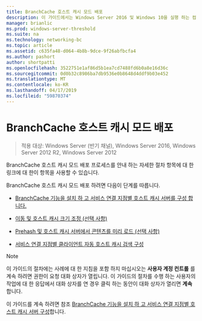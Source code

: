 ```yaml
---
title: BranchCache 호스트 캐시 모드 배포
description: 이 가이드에서는 Windows Server 2016 및 Windows 10을 실행 하는 컴퓨터에서 호스트 캐시 모드로 BranchCache를 배포 하는 방법 지침을 제공
manager: brianlic
ms.prod: windows-server-threshold
ms.suite: na
ms.technology: networking-bc
ms.topic: article
ms.assetid: c635fa48-d064-4b8b-9dce-9f26abfbcfa4
ms.author: pashort
author: shortpatti
ms.openlocfilehash: 3522751e1af86d5b1ea7cd7488fd6b0a8e16d36c
ms.sourcegitcommit: 0d0b32c8986ba7db9536e0b8648d4ddf9b03e452
ms.translationtype: MT
ms.contentlocale: ko-KR
ms.lasthandoff: 04/17/2019
ms.locfileid: "59870374"
---
```

# <a name="branchcache-hosted-cache-mode-deployment"></a>BranchCache 호스트 캐시 모드 배포

>적용 대상: Windows Server (반기 채널), Windows Server 2016, Windows Server 2012 R2, Windows Server 2012

BranchCache 호스트 캐시 모드 배포 프로세스를 안내 하는 자세한 절차 항목에 대 한 링크에 대 한이 항목을 사용할 수 있습니다.

BranchCache 호스트 캐시 모드 배포 하려면 다음이 단계를 따릅니다.

- [BranchCache 기능을 설치 하 고 서비스 연결 지점별 호스트 캐시 서버를 구성 합니다.](5-Bc-Feature-Scp.md)

- [이동 및 호스트 캐시 크기 조정 &#40;선택 사항&#41;](6-Bc-Move-Resize-Cache.md)

- [Prehash 및 호스트 캐시 서버에서 콘텐츠를 미리 로드 &#40;선택 사항&#41;](7-Bc-Prehash-Preload.md)

- [서비스 연결 지점별 클라이언트 자동 호스트 캐시 검색 구성](10-Bc-Client-By-Scp.md)

>[!NOTE]
>이 가이드의 절차에는 사례에 대 한 지침을 포함 하지 마십시오는 **사용자 계정 컨트롤** 를 계속 하려면 권한이 요청 대화 상자가 열립니다. 이 가이드의 절차를 수행 하는 사용자의 작업에 대 한 응답에서 대화 상자를 연 경우 클릭 하는 동안이 대화 상자가 열리면 **계속**합니다.

이 가이드를 계속 하려면 참조 [BranchCache 기능을 설치 하 고 서비스 연결 지점별 호스트 캐시 서버 구성](5-Bc-Feature-Scp.md)합니다.
